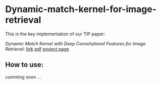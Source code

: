 # Dynamic-match-kernel-for-image-retrieval
This is the key implementation of our TIP paper: 

_Dynamic Match Kernel with Deep Convolutional Features for Image Retrieval_: [link](https://ieeexplore.ieee.org/document/8374838/) [pdf](http://liangjie.xyz/LjHomepageFiles/paper_files/TIP_IR.pdf) [project page](http://liangjie.xyz/project/IR/)

## How to use:

comming soon ...
